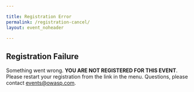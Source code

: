 ```yaml
---

title: Registration Error
permalink: /registration-cancel/
layout: event_noheader

---
```


## Registration Failure
Something went wrong. **YOU ARE NOT REGISTERED FOR THIS EVENT**. Please restart your registration from the link in the menu. Questions, please contact [events@owasp.com](mailto:events@owasp.com?subject=Virtual%20AppSec%20Days%20Registration%20Error).